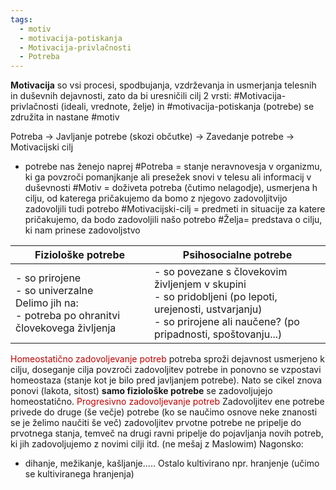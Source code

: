 ```yaml
---
tags:
  - motiv
  - motivacija-potiskanja
  - Motivacija-privlačnosti
  - Potreba
---
```


**Motivacija** so vsi procesi, spodbujanja, vzdrževanja in usmerjanja telesnih in duševnih dejavnosti, zato da bi uresničili cilj
2 vrsti:
#Motivacija-privlačnosti (ideali, vrednote, želje) in #motivacija-potiskanja (potrebe) se združita in nastane #motiv 

Potreba $\rightarrow$ Javljanje potrebe (skozi občutke) $\rightarrow$ Zavedanje potrebe $\rightarrow$ Motivacijski cilj
- potrebe nas ženejo naprej
#Potreba = stanje neravnovesja v organizmu, ki ga povzroči pomanjkanje ali presežek snovi v telesu ali informacij v duševnosti
#Motiv = doživeta potreba (čutimo nelagodje), usmerjena h cilju, od katerega pričakujemo da bomo z njegovo zadovoljitvijo zadovoljili tudi potrebo
#Motivacijski-cilj = predmeti in situacije za katere pričakujemo, da bodo zadovoljili našo potrebo
#Želja= predstava o cilju, ki nam prinese zadovoljstvo

| Fiziološke potrebe                                                                                   | Psihosocialne potrebe                                                                                                                                                    |
| ---------------------------------------------------------------------------------------------------- | ------------------------------------------------------------------------------------------------------------------------------------------------------------------------ |
| - so prirojene<br>- so univerzalne<br>Delimo jih na:<br>- potreba po ohranitvi človekovega življenja | - so povezane s človekovim življenjem v skupini<br>- so pridobljeni (po lepoti, urejenosti, ustvarjanju)<br>- so prirojene ali naučene? (po pripadnosti, spoštovanju...) |
<font color="#c00000">Homeostatično zadovoljevanje potreb</font>
potreba sproži dejavnost usmerjeno k cilju, doseganje cilja povzroči zadovoljitev potrebe in ponovno se vzpostavi homeostaza (stanje kot je bilo pred javljanjem potrebe). Nato se cikel znova ponovi (lakota, sitost)
**samo fiziološke potrebe** se zadovoljujejo homeostatično. 
<font color="#c00000">Progresivno zadovoljevanje potreb</font>
Zadovoljitev ene potrebe privede do druge (še večje) potrebe (ko se naučimo osnove neke znanosti se je želimo naučiti še več)
zadovoljitev prvotne potrebe ne pripelje do prvotnega stanja, temveč na drugi ravni pripelje do pojavljanja novih potreb, ki jih zadovoljujemo z novimi cilji itd. (ne mešaj z Maslowim)
Nagonsko:
- dihanje, mežikanje, kašljanje.....
Ostalo kultivirano npr. hranjenje (učimo se kultiviranega hranjenja)

